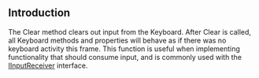 ## Introduction

The Clear method clears out input from the Keyboard. After Clear is called, all Keyboard methods and properties will behave as if there was no keyboard activity this frame. This function is useful when implementing functionality that should consume input, and is commonly used with the [IInputReceiver](/frb/docs/index.php?title=FlatRedBall.Gui.IInputReceiver.md "FlatRedBall.Gui.IInputReceiver") interface.
